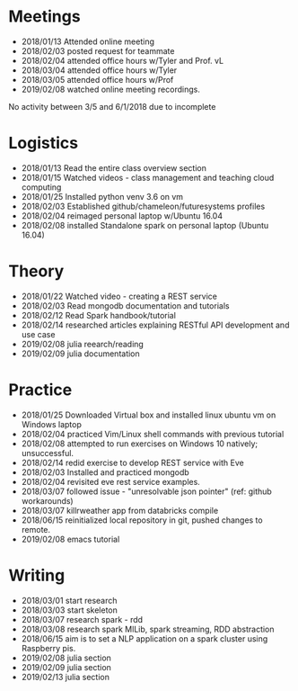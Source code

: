 # Meetings

* 2018/01/13 Attended online meeting
* 2018/02/03 posted request for teammate
* 2018/02/04 attended office hours w/Tyler and Prof. vL
* 2018/03/04 attended office hours w/Tyler
* 2018/03/05 attended office hours w/Prof
* 2019/02/08 watched online meeting recordings. 

No activity between 3/5 and 6/1/2018 due to incomplete

# Logistics
* 2018/01/13 Read the entire class overview section
* 2018/01/15 Watched videos - class management and teaching cloud computing
* 2018/01/25 Installed python venv 3.6 on vm
* 2018/02/03 Established github/chameleon/futuresystems profiles
* 2018/02/04 reimaged personal laptop w/Ubuntu 16.04
* 2018/02/08 installed Standalone spark on personal laptop (Ubuntu 16.04)

# Theory
* 2018/01/22 Watched video - creating a REST service
* 2018/02/03 Read mongodb documentation and tutorials 
* 2018/02/12 Read Spark handbook/tutorial
* 2018/02/14 researched articles explaining RESTful API development and use case
* 2019/02/08 julia reearch/reading
* 2019/02/09 julia documentation

# Practice
* 2018/01/25 Downloaded Virtual box and installed linux ubuntu vm on Windows laptop
* 2018/02/04 practiced Vim/Linux shell commands with previous tutorial
* 2018/02/08 attempted to run exercises on Windows 10 natively; unsuccessful.
* 2018/02/14 redid exercise to develop REST service with Eve
* 2018/02/03 Installed and practiced mongodb
* 2018/02/04 revisited eve rest service examples. 
* 2018/03/07 followed issue - "unresolvable json pointer" (ref: github workarounds)
* 2018/03/07 killrweather app from databricks compile
* 2018/06/15 reinitialized local repository in git, pushed changes to remote. 
* 2019/02/08 emacs tutorial

# Writing
* 2018/03/01 start research
* 2018/03/03 start skeleton
* 2018/03/07 research spark - rdd
* 2018/03/08 research spark MlLib, spark streaming, RDD abstraction
* 2018/06/15 aim is to set a NLP application on a spark cluster using Raspberry pis. 
* 2019/02/08 julia section
* 2019/02/09 julia section
* 2019/02/13 julia section
